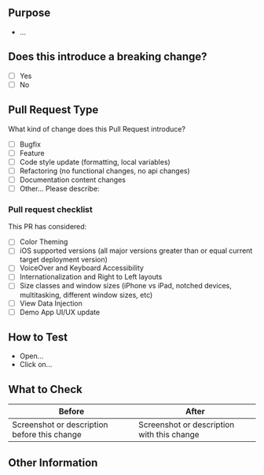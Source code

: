 ## Purpose
<!-- Describe the intention of the changes being proposed. What problem does it solve or functionality does it add? -->
* ...

## Does this introduce a breaking change?
<!-- Mark one with an "x". -->

- [ ] Yes
- [ ] No

## Pull Request Type
What kind of change does this Pull Request introduce?

<!-- Please check the one that applies to this PR using "x". -->
- [ ] Bugfix
- [ ] Feature
- [ ] Code style update (formatting, local variables)
- [ ] Refactoring (no functional changes, no api changes)
- [ ] Documentation content changes
- [ ] Other... Please describe:

### Pull request checklist

This PR has considered:
- [ ] Color Theming
- [ ] iOS supported versions (all major versions greater than or equal current target deployment version)
- [ ] VoiceOver and Keyboard Accessibility
- [ ] Internationalization and Right to Left layouts
- [ ] Size classes and window sizes (iPhone vs iPad, notched devices, multitasking, different window sizes, etc)
- [ ] View Data Injection
- [ ] Demo App UI/UX update

## How to Test
<!-- Add steps to run the tests suite and/or manually test -->

* Open...
* Click on...


## What to Check
<!-- How the change was tested, including both manual and automated tests -->
| Before                                       | After                                      |
|----------------------------------------------|--------------------------------------------|
| Screenshot or description before this change | Screenshot or description with this change |

## Other Information
<!-- Add any other helpful information that may be needed here. -->
